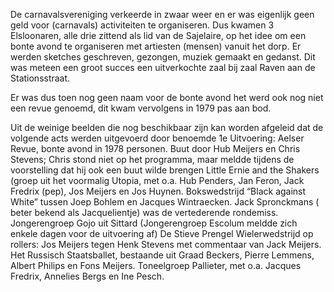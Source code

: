 De carnavalsvereniging verkeerde in zwaar weer en er was eigenlijk geen geld voor (carnavals) activiteiten te organiseren. Dus kwamen 3 Elsloonaren, alle drie zittend als lid van de Sajelaire, op het idee om een bonte avond te organiseren met artiesten (mensen) vanuit het dorp. Er werden sketches geschreven, gezongen, muziek gemaakt en gedanst. Dit was meteen een groot succes een uitverkochte zaal bij zaal Raven aan de Stationsstraat.

Er was dus toen nog geen naam voor de bonte avond het werd ook nog niet een revue genoemd, dit kwam vervolgens in 1979 pas aan bod.

Uit de weinige beelden die nog beschikbaar zijn kan worden afgeleid dat de volgende acts werden uitgevoerd door benoemde 1e Uitvoering: Aelser Revue, bonte avond in 1978
personen.
Buut door Hub Meijers en Chris Stevens; Chris stond niet op het programma, maar meldde tijdens de voorstelling dat hij ook een buut wilde brengen
Little Ernie and the Shakers (groep uit het voormalig Utopia, met o.a. Hub Penders, Jan Feron, Jack Fredrix (pep), Jos Meijers en Jos Huynen.
Bokswedstrijd “Black against White” tussen Joep Bohlem en Jacques Wintraecken. Jack Spronckmans ( beter bekend als Jacquelientje) was de vertederende rondemiss.
Jongerengroep Gojo uit Sittard (Jongerengroep Escolum meldde zich enkele dagen voor de uitvoering af)
De Stieve Prengel
Wielerwedstrijd op rollers: Jos Meijers tegen Henk Stevens  met commentaar van Jack Meijers.
Het Russisch Staatsballet, bestaande uit Graad Beckers, Pierre Lemmens, Albert Philips en Fons Meijers.
Toneelgroep Pallieter, met o.a. Jacques Fredrix, Annelies Bergs en Ine Pesch.


